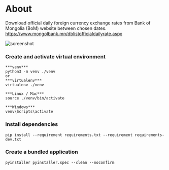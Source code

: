 # About
Download official daily foreign currency exchange rates from Bank of Mongolia (BoM) website between chosen dates. https://www.mongolbank.mn/dblistofficialdailyrate.aspx

![screenshot](https://github.com/bilguun-zorigt/mongolbank-rate-scraper/blob/main/screenshot.png)


### Create and activate virtual environment
```
***venv***
python3 -m venv ./venv
or
***virtualenv***
virtualenv ./venv

***Linux / Mac***
source ./venv/bin/activate 

***Windows***
venv\Scripts\activate
```

### Install dependencies
```
pip install --requirement requirements.txt --requirement requirements-dev.txt
```

### Create a bundled application
```
pyinstaller pyinstaller.spec --clean --noconfirm
```

